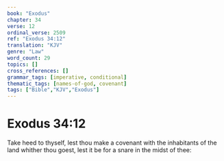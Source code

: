 ```yaml
---
book: "Exodus"
chapter: 34
verse: 12
ordinal_verse: 2509
ref: "Exodus 34:12"
translation: "KJV"
genre: "Law"
word_count: 29
topics: []
cross_references: []
grammar_tags: [imperative, conditional]
thematic_tags: [names-of-god, covenant]
tags: ["Bible","KJV","Exodus"]
---
```


# Exodus 34:12

Take heed to thyself, lest thou make a covenant with the inhabitants of the land whither thou goest, lest it be for a snare in the midst of thee:
